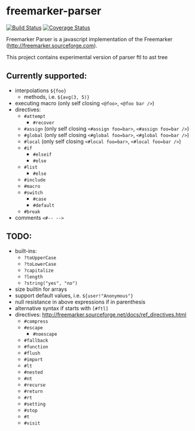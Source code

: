 # freemarker-parser

[![Build Status](https://travis-ci.org/armano2/freemarker-parser.svg?branch=master)](https://travis-ci.org/armano2/freemarker-parser)
[![Coverage Status](https://codecov.io/gh/armano2/freemarker-parser/branch/master/graph/badge.svg)](https://codecov.io/gh/armano2/freemarker-parser)

Freemarker Parser is a javascript implementation of the Freemarker (http://freemarker.sourceforge.com).

This project contains experimental version of parser ftl to ast tree

## Currently supported:
  - interpolations `${foo}`
    - methods, i.e. `${avg(3, 5)}`
  - executing macro (only self closing `<@foo>`, `<@foo bar />`)
  - directives:
    - `#attempt`
      - `#recover`
    - `#assign` (only self closing `<#assign foo=bar>`, `<#assign foo=bar />`)
    - `#global` (only self closing `<#global foo=bar>`, `<#global foo=bar />`)
    - `#local` (only self closing `<#local foo=bar>`, `<#local foo=bar />`)
    - `#if`
      - `#elseif`
      - `#else`
    - `#list`
      - `#else`
    - `#include`
    - `#macro`
    - `#switch`
      - `#case`
      - `#default`
    - `#break`
  - comments `<#-- -->`

## TODO:
  - built-ins:
    - `?toUpperCase`
    - `?toLowerCase`
    - `?capitalize`
    - `?length`
    - `?string("yes", "no")`
  - size builtin for arrays
  - support default values, i.e. `${user!"Anonymous"}`
  - null resistance in above expressions if in parenthesis
  - alternative syntax if starts with `[#ftl]`
  - directives: http://freemarker.sourceforge.net/docs/ref_directives.html
    - `#compress`
    - `#escape`
      - `#noescape`
    - `#fallback`
    - `#function`
    - `#flush`
    - `#import`
    - `#lt`
    - `#nested`
    - `#nt`
    - `#recurse`
    - `#return`
    - `#rt`
    - `#setting`
    - `#stop`
    - `#t`
    - `#visit`
